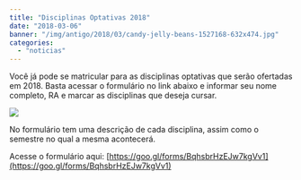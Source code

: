 ```yaml
---
title: "Disciplinas Optativas 2018"
date: "2018-03-06"
banner: "/img/antigo/2018/03/candy-jelly-beans-1527168-632x474.jpg"
categories: 
  - "noticias"
---
```



Você já pode se matricular para as disciplinas optativas que serão ofertadas em 2018. Basta acessar o formulário no link abaixo e informar seu nome completo, RA e marcar as disciplinas que deseja cursar.

<!--more-->

![](/img/antigo/2018/03/candy-jelly-beans-1527168-632x474.jpg)


No formulário tem uma descrição de cada disciplina, assim como o semestre no qual a mesma acontecerá.

Acesse o formulário aqui: [https://goo.gl/forms/BqhsbrHzEJw7kgVv1](https://goo.gl/forms/BqhsbrHzEJw7kgVv1)
